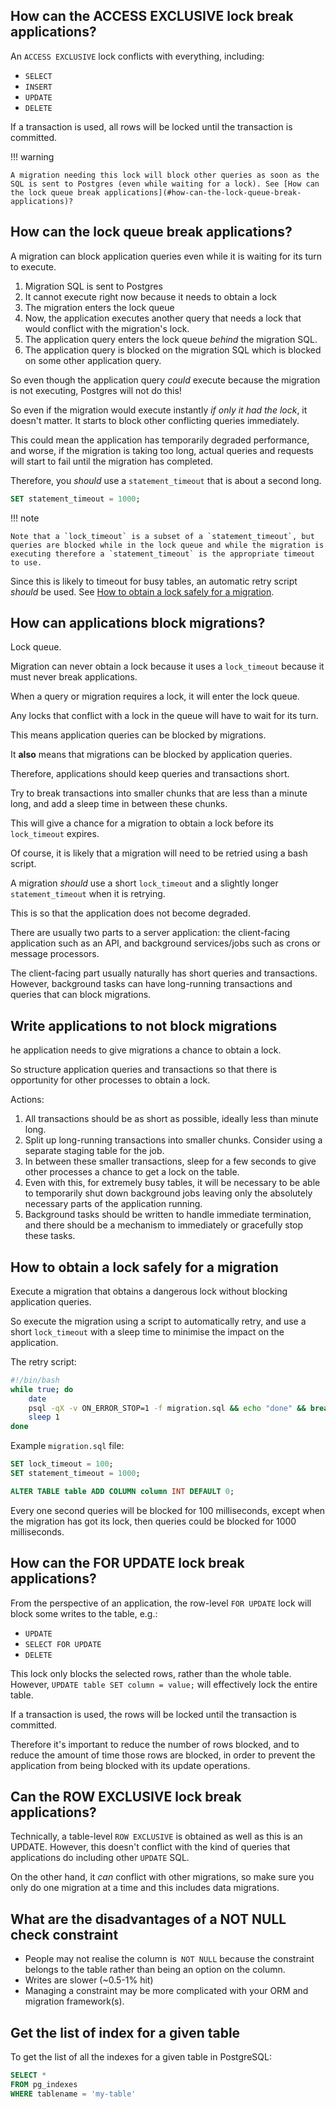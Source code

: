 ## How can the ACCESS EXCLUSIVE lock break applications?

An `ACCESS EXCLUSIVE` lock conflicts with everything, including:

- `SELECT`
- `INSERT`
- `UPDATE`
- `DELETE`

If a transaction is used, all rows will be locked until the transaction is committed.

!!! warning

    A migration needing this lock will block other queries as soon as the SQL is sent to Postgres (even while waiting for a lock). See [How can the lock queue break applications](#how-can-the-lock-queue-break-applications)?

## How can the lock queue break applications?

A migration can block application queries even while it is waiting for its turn to execute.

1. Migration SQL is sent to Postgres
1. It cannot execute right now because it needs to obtain a lock
1. The migration enters the lock queue
1. Now, the application executes another query that needs a lock that would conflict with the migration's lock.
1. The application query enters the lock queue _behind_ the migration SQL.
1. The application query is blocked on the migration SQL which is blocked on some other application query.

So even though the application query _could_ execute because the migration is not executing, Postgres will not do this!

So even if the migration would execute instantly _if only it had the lock_, it doesn't matter. It starts to block other conflicting queries immediately.

This could mean the application has temporarily degraded performance, and worse, if the migration is taking too long, actual queries and requests will start to fail until the migration has completed.

Therefore, you _should_ use a `statement_timeout` that is about a second long.

```sql
SET statement_timeout = 1000;
```

!!! note

    Note that a `lock_timeout` is a subset of a `statement_timeout`, but queries are blocked while in the lock queue and while the migration is executing therefore a `statement_timeout` is the appropriate timeout to use.

Since this is likely to timeout for busy tables, an automatic retry script _should_ be used. See [How to obtain a lock safely for a migration](#how-can-the-lock-queue-break-applications).

## How can applications block migrations?

Lock queue.

Migration can never obtain a lock because it uses a `lock_timeout` because it must never break applications.

When a query or migration requires a lock, it will enter the lock queue.

Any locks that conflict with a lock in the queue will have to wait for its turn.

This means application queries can be blocked by migrations.

It **also** means that migrations can be blocked by application queries.

Therefore, applications should keep queries and transactions short.

Try to break transactions into smaller chunks that are less than a minute long, and add a sleep time in between these chunks.

This will give a chance for a migration to obtain a lock before its `lock_timeout` expires.

Of course, it is likely that a migration will need to be retried using a bash script.

A migration _should_ use a short `lock_timeout` and a slightly longer `statement_timeout` when it is retrying.

This is so that the application does not become degraded.

There are usually two parts to a server application: the client-facing application such as an API, and background services/jobs such as crons or message processors.

The client-facing part usually naturally has short queries and transactions. However, background tasks can have long-running transactions and queries that can block migrations.

## Write applications to not block migrations

he application needs to give migrations a chance to obtain a lock.

So structure application queries and transactions so that there is opportunity for other processes to obtain a lock.

Actions:

1. All transactions should be as short as possible, ideally less than minute long.
1. Split up long-running transactions into smaller chunks. Consider using a separate staging table for the job.
1. In between these smaller transactions, sleep for a few seconds to give other processes a chance to get a lock on the table.
1. Even with this, for extremely busy tables, it will be necessary to be able to temporarily shut down background jobs leaving only the absolutely necessary parts of the application running.
1. Background tasks should be written to handle immediate termination, and there should be a mechanism to immediately or gracefully stop these tasks.

## How to obtain a lock safely for a migration

Execute a migration that obtains a dangerous lock without blocking application queries.

So execute the migration using a script to automatically retry, and use a short `lock_timeout` with a sleep time to minimise the impact on the application.

The retry script:

```bash
#!/bin/bash
while true; do
    date
    psql -qX -v ON_ERROR_STOP=1 -f migration.sql && echo "done" && break
    sleep 1
done
```

Example `migration.sql` file:

```sql
SET lock_timeout = 100;
SET statement_timeout = 1000;

ALTER TABLE table ADD COLUMN column INT DEFAULT 0;
```

Every one second queries will be blocked for 100 milliseconds, except when the migration has got its lock, then queries could be blocked for 1000 milliseconds.

## How can the FOR UPDATE lock break applications?

From the perspective of an application, the row-level `FOR UPDATE` lock will block some writes to the table, e.g.:

- `UPDATE`
- `SELECT FOR UPDATE`
- `DELETE`

This lock only blocks the selected rows, rather than the whole table. However, `UPDATE table SET column = value;` will effectively lock the entire table.

If a transaction is used, the rows will be locked until the transaction is committed.

Therefore it's important to reduce the number of rows blocked, and to reduce the amount of time those rows are blocked, in order to prevent the application from being blocked with its update operations.

## Can the ROW EXCLUSIVE lock break applications?

Technically, a table-level `ROW EXCLUSIVE` is obtained as well as this is an UPDATE. However, this doesn't conflict with the kind of queries that applications do including other `UPDATE` SQL.

On the other hand, it _can_ conflict with other migrations, so make sure you only do one migration at a time and this includes data migrations.

## What are the disadvantages of a NOT NULL check constraint

- People may not realise the column is` NOT NULL` because the constraint belongs to the table rather than being an option on the column.
- Writes are slower (~0.5-1% hit)
- Managing a constraint may be more complicated with your ORM and migration framework(s).

## Get the list of index for a given table

To get the list of all the indexes for a given table in PostgreSQL:

```sql
SELECT *
FROM pg_indexes
WHERE tablename = 'my-table'
```
